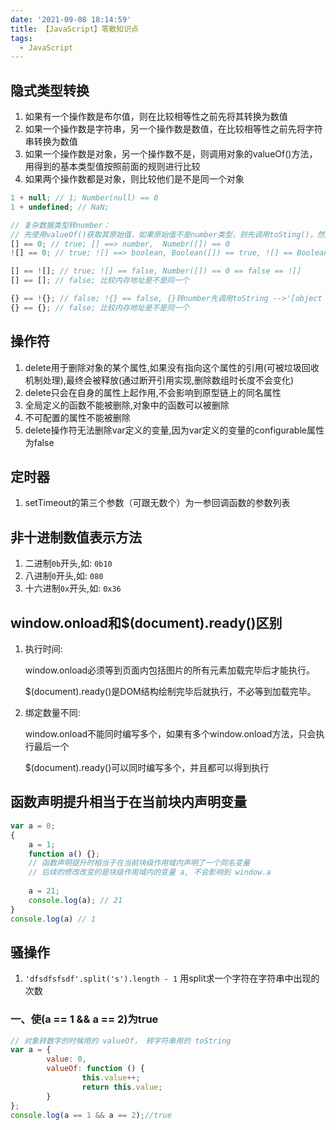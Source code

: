 ```yaml
---
date: '2021-09-08 18:14:59'
title: 【JavaScript】零散知识点
tags:
  - JavaScript
---
```


## 隐式类型转换

1. 如果有一个操作数是布尔值，则在比较相等性之前先将其转换为数值
2. 如果一个操作数是字符串，另一个操作数是数值，在比较相等性之前先将字符串转换为数值 
3. 如果一个操作数是对象，另一个操作数不是，则调用对象的valueOf()方法，用得到的基本类型值按照前面的规则进行比较
4. 如果两个操作数都是对象，则比较他们是不是同一个对象

```js
1 + null; // 1; Number(null) == 0
1 + undefined; // NaN;
```

```js
// 复杂数据类型转number：
// 先使用valueOf()获取其原始值，如果原始值不是number类型，则先调用toSting()，然后将字符串转为number
[] == 0; // true; [] ==> number,  Numebr([]) == 0
![] == 0; // true; ![] ==> boolean, Boolean([]) == true, ![] == Boolean(0) == false

[] == ![]; // true; ![] == false, Number([]) == 0 == false == ![]
[] == []; // false; 比较内存地址是不是同一个

{} == !{}; // false; !{} == false, {}转number先调用toString -->'[object Object]' --> NaN
{} == {}; // false; 比较内存地址是不是同一个
```

## 操作符
1. delete用于删除对象的某个属性,如果没有指向这个属性的引用(可被垃圾回收机制处理),最终会被释放(通过断开引用实现,删除数组时长度不会变化)
2. delete只会在自身的属性上起作用,不会影响到原型链上的同名属性
3. 全局定义的函数不能被删除,对象中的函数可以被删除
4. 不可配置的属性不能被删除
5. delete操作符无法删除var定义的变量,因为var定义的变量的configurable属性为false

## 定时器
1. setTimeout的第三个参数（可跟无数个）为一参回调函数的参数列表

## 非十进制数值表示方法
1. 二进制`0b`开头,如:  `0b10`
2. 八进制`0`开头,如: `080`
3. 十六进制`0x`开头,如: `0x36`

## window.onload和$(document).ready()区别
1. 执行时间:

	window.onload必须等到页面内包括图片的所有元素加载完毕后才能执行。 

	$(document).ready()是DOM结构绘制完毕后就执行，不必等到加载完毕。 

2. 绑定数量不同:

	window.onload不能同时编写多个，如果有多个window.onload方法，只会执行最后一个 

	$(document).ready()可以同时编写多个，并且都可以得到执行

## 函数声明提升相当于在当前块内声明变量

```js
var a = 0;
{
	a = 1;
	function a() {}; 
	// 函数声明提升时相当于在当前块级作用域内声明了一个同名变量
	// 后续的修改改变的是块级作用域内的变量 a, 不会影响到 window.a
	
	a = 21;
	console.log(a); // 21
}
console.log(a) // 1
```

## 骚操作
1. `'dfsdfsfsdf'.split('s').length - 1` 用split求一个字符在字符串中出现的次数
### 一、使(a == 1 && a == 2)为true
```js
// 对象转数字的时候用的 valueOf， 转字符串用的 toString
var a = {
		value: 0,
		valueOf: function () {
				this.value++; 
				return this.value;
		}
};
console.log(a == 1 && a == 2);//true
```
